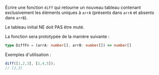 Écrire une fonction `diff` qui retourne un nouveau tableau contenant exclusivement les éléments uniques à `arrA` (présents dans `arrA` et absents dans `arrB`).

Le tableau initial NE doit PAS être muté.

La fonction sera prototypée de la manière suivante :

```typescript
type DiffFn = (arrA: number[], arrB: number[]) => number[]
```

Exemples d'utilisation :

```typescript
diff([1,2,3], [1,4,5]);
// [2,3]
```
